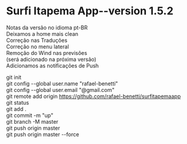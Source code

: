 # Surfi Itapema App--version 1.5.2
Notas da versão no idioma pt-BR<br />
Deixamos a home mais clean<br />
Correção nas Traduções<br />
Correção no menu lateral<br />
Remoção do Wind nas previsões<br />
(será adicionado na próxima versão)<br />
Adicionamos as notificações de Push<br />

git init<br />
git config --global user.name "rafael-benetti"<br />
git config --global user.email "@gmail.com"<br />
git remote add origin https://github.com/rafael-benetti/surfitapemaapp<br />
git status<br />
git add .<br />
git commit -m "up"<br />
git branch -M master<br />
git push origin master<br />
git push origin master --force<br />